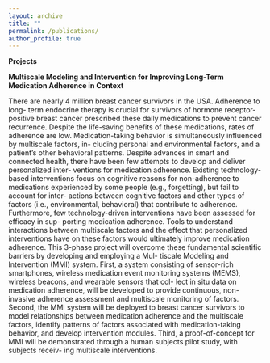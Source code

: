 ```yaml
---
layout: archive
title: ""
permalink: /publications/
author_profile: true
---
```


**Projects**  

**Multiscale Modeling and Intervention for Improving Long-Term Medication Adherence in Context**

There are nearly 4 million breast cancer survivors in the USA. Adherence to long- term endocrine therapy is crucial for survivors of hormone receptor-positive breast cancer prescribed these daily medications to prevent cancer recurrence. Despite the life-saving benefits of these medications, rates of adherence are low. Medication-taking behavior is simultaneously influenced by multiscale factors, in- cluding personal and environmental factors, and a patient’s other behavioral patterns. Despite advances in smart and connected health, there have been few attempts to develop and deliver personalized inter- ventions for medication adherence. Existing technology-based interventions focus on cognitive reasons for non-adherence to medications experienced by some people (e.g., forgetting), but fail to account for inter- actions between cognitive factors and other types of factors (i.e., environmental, behavioral) that contribute to adherence. Furthermore, few technology-driven interventions have been assessed for efficacy in sup- porting medication adherence. Tools to understand interactions between multiscale factors and the effect that personalized interventions have on these factors would ultimately improve medication adherence. This 3-phase project will overcome these fundamental scientific barriers by developing and employing a Mul- tiscale Modeling and Intervention (MMI) system. First, a system consisting of sensor-rich smartphones, wireless medication event monitoring systems (MEMS), wireless beacons, and wearable sensors that col- lect in situ data on medication adherence, will be developed to provide continuous, non-invasive adherence assessment and multiscale monitoring of factors. Second, the MMI system will be deployed to breast cancer survivors to model relationships between medication adherence and the multiscale factors, identify patterns of factors associated with medication-taking behavior, and develop intervention modules. Third, a proof-of-concept for MMI will be demonstrated through a human subjects pilot study, with subjects receiv- ing multiscale interventions.  


